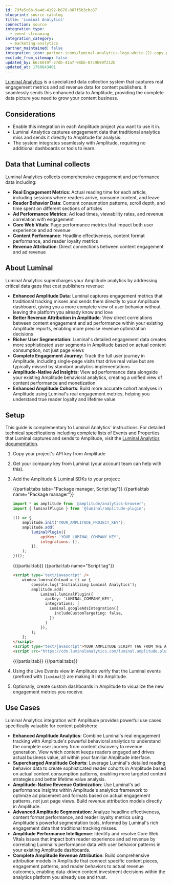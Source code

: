 ```yaml
---
id: 79fe5c6b-9a4d-4192-b876-887f5b3cbc87
blueprint: source-catalog
title: 'Luminal Analytics'
connection: source
integration_type:
  - event-streaming
integration_category:
  - marketing-analytics
partner_maintained: false
integration_icon: partner-icons/luminal-analytics-logo-white-(2)-copy.png
exclude_from_sitemap: false
updated_by: b6c6019f-27db-41a7-98bb-07c9b90f212b
updated_at: 1760643401
---
```

[Luminal Analytics](https://luminalanalytics.com) is a specialized data collection system that captures real engagement metrics and ad revenue data for content publishers. It seamlessly sends this enhanced data to Amplitude, providing the complete data picture you need to grow your content business.  

## Considerations

- Enable this integration in each Amplitude project you want to use it in.
- Luminal Analytics captures engagement data that traditional analytics miss and sends it directly to Amplitude for analysis.
- The system integrates seamlessly with Amplitude, requiring no additional dashboards or tools to learn.

## Data that Luminal collects

Luminal Analytics collects comprehensive engagement and performance data including:

- **Real Engagement Metrics**: Actual reading time for each article, including sessions where readers arrive, consume content, and leave
- **Reader Behavior Data**: Content consumption patterns, scroll depth, and time spent on different sections of articles
- **Ad Performance Metrics**: Ad load times, viewability rates, and revenue correlation with engagement
- **Core Web Vitals**: Page performance metrics that impact both user experience and ad revenue
- **Content Performance**: Headline effectiveness, content format performance, and reader loyalty metrics
- **Revenue Attribution**: Direct connections between content engagement and ad revenue

## About Luminal

Luminal Analytics supercharges your Amplitude analytics by addressing critical data gaps that cost publishers revenue:

- **Enhanced Amplitude Data**: Luminal captures engagement metrics that traditional tracking misses and sends them directly to your Amplitude dashboard, giving you a more complete view of user behavior without leaving the platform you already know and love
- **Better Revenue Attribution in Amplitude**: View direct correlations between content engagement and ad performance within your existing Amplitude reports, enabling more precise revenue optimization decisions
- **Richer User Segmentation**: Luminal's detailed engagement data creates more sophisticated user segments in Amplitude based on actual content consumption, not just page views
- **Complete Engagement Journey**: Track the full user journey in Amplitude, including single-page visits that drive real value but are typically missed by standard analytics implementations
- **Amplitude-Native Ad Insights**: View ad performance data alongside your existing Amplitude behavioral analytics, creating a unified view of content performance and monetization
- **Enhanced Amplitude Cohorts**: Build more accurate cohort analyses in Amplitude using Luminal's real engagement metrics, helping you understand true reader loyalty and lifetime value

## Setup

This guide is complementary to Luminal Analytics' instructions. For detailed technical specifications including complete lists of Events and Properties that Luminal captures and sends to Amplitude, visit the [Luminal Analytics documentation](https://www.luminalanalytics.com/docs/amplitude/amplitude-plugin).

1. Copy your project's API key from Amplitude
2. Get your company key from Luminal (your account team can help with this).
3. Add the Amplitude & Luminal SDKs to your project:

	{{partial:tabs tabs="Package manager, Script tag"}}
	{{partial:tab name="Package manager"}}
	
	```js
	import * as amplitude from '@amplitude/analytics-browser';
	import { luminalPlugin } from '@luminal/amplitude-plugin';

	(() => {
		amplitude.init('YOUR_AMPLITUDE_PROJECT_KEY');	
		amplitude.add(
			luminalPlugin({
				apiKey: 'YOUR_LUMINAL_COMPANY_KEY',
				integrations: [],
			}),
		);
	})();
	```
	{{/partial:tab}}
	{{partial:tab name="Script tag"}}
	```html
	<script type='text/javascript' />  
		window.luminalOnLoad = () => {
			console.log('Initializing Luminal Analytics');
			amplitude.add(
			    Luminal.luminalPlugin({
			      apiKey: 'LUMINAL_COMPANY_KEY',
			      integrations: [
			        Luminal.googleAdsIntegration({
			          includeCustomTargeting: false,
			        })
			      ]
			    }),
			);
		};  
	</script>  
	<script type="text/javascript">YOUR AMPLITUDE SCRIPT TAG FROM THE AMPLITUDE UI</script>
	<script src="https://cdn.luminalanalytics.com/luminal.amplitude.plugin.js" />   
	```
	{{/partial:tab}}
	{{/partial:tabs}}
    
4. Using the Live Events view in Amplitude verify that the Luminal events (prefixed with `[Luminal]`) are making it into Amplitude.
5. Optionally, create custom dashboards in Amplitude to visualize the new engagement metrics you receive.


## Use Cases

Luminal Analytics integration with Amplitude provides powerful use cases specifically valuable for content publishers:

- **Enhanced Amplitude Analytics**: Combine Luminal's real engagement tracking with Amplitude's powerful behavioral analytics to understand the complete user journey from content discovery to revenue generation. View which content keeps readers engaged and drives actual business value, all within your familiar Amplitude interface.
- **Supercharged Amplitude Cohorts**: Leverage Luminal's detailed reading behavior data to create sophisticated reader cohorts in Amplitude based on actual content consumption patterns, enabling more targeted content strategies and better lifetime value analysis.
- **Amplitude-Native Revenue Optimization**: Use Luminal's ad performance insights within Amplitude's analytics framework to optimize ad placement and formats based on actual engagement patterns, not just page views. Build revenue attribution models directly in Amplitude.
- **Advanced Amplitude Segmentation**: Analyze headline effectiveness, content format performance, and reader loyalty metrics using Amplitude's powerful segmentation tools, informed by Luminal's rich engagement data that traditional tracking misses.
- **Amplitude Performance Intelligence**: Identify and resolve Core Web Vitals issues that impact both reader experience and ad revenue by correlating Luminal's performance data with user behavior patterns in your existing Amplitude dashboards.
- **Complete Amplitude Revenue Attribution**: Build comprehensive attribution models in Amplitude that connect specific content pieces, engagement patterns, and reader behaviors to actual revenue outcomes, enabling data-driven content investment decisions within the analytics platform you already use and trust.
